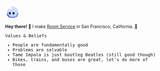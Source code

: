 ![an animated bubble character that I drew myself and it shows](./bubble.gif)

<b>Hey there!</b> 🌊 I make [Room Service](https://www.roomservice.dev/) in San Francisco, California. 🌉 

<samp>
<p>Values & Beliefs</p>
<ul> 
  <li> People are fundamentally good </li>
  <li> Problems are solvable </li>
  <li> Tame Impala is just bootleg Beatles (still good though) </li>
  <li> Bikes, trains, and buses are great, let's do more of those </li>
</ul>
</samp>

